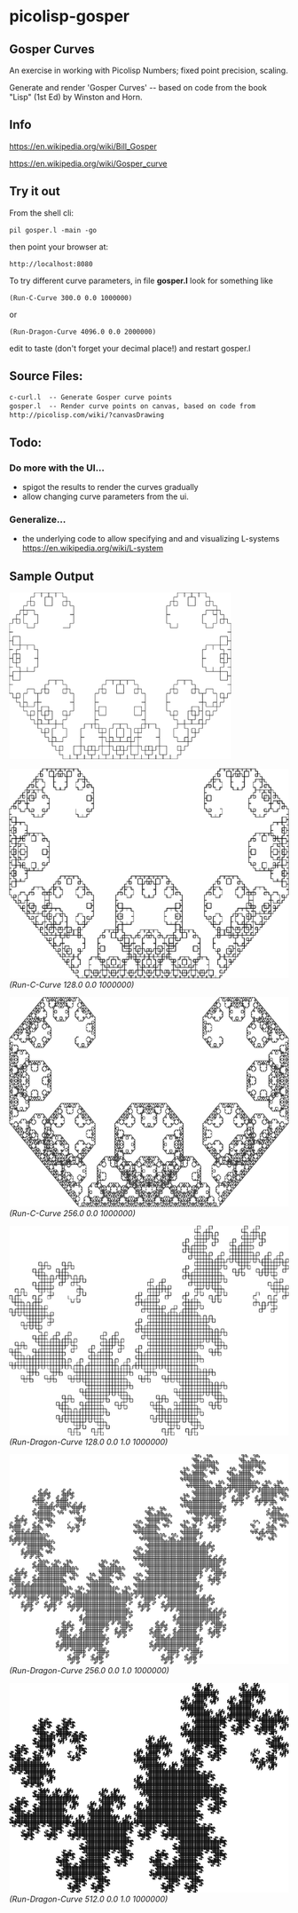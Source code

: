 # picolisp-gosper
## Gosper Curves

An exercise in working with Picolisp Numbers; fixed point precision, scaling.

Generate and render 'Gosper Curves' -- based on code from the book "Lisp" (1st Ed) by Winston and Horn.

## Info

https://en.wikipedia.org/wiki/Bill_Gosper

https://en.wikipedia.org/wiki/Gosper_curve


## Try it out

From the shell cli:
~~~~
pil gosper.l -main -go
~~~~
then point your browser at:
~~~~
http://localhost:8080
~~~~

To try different curve parameters, in file **gosper.l** look for something like
~~~~
(Run-C-Curve 300.0 0.0 1000000)
~~~~
or
~~~~
(Run-Dragon-Curve 4096.0 0.0 2000000)
~~~~

edit to taste (don't forget your decimal place!) and restart gosper.l

## Source Files:
~~~~ 
c-curl.l  -- Generate Gosper curve points
gosper.l  -- Render curve points on canvas, based on code from http://picolisp.com/wiki/?canvasDrawing
~~~~ 

## Todo: 
### Do more with the UI... 
* spigot the results to render the curves gradually
* allow changing curve parameters from the ui.
### Generalize...
* the underlying code to allow specifying and and visualizing L-systems https://en.wikipedia.org/wiki/L-system

## Sample Output

<img src="https://github.com/thinknlive/picolisp-gosper/blob/master/c-1.png" 
     alt="(Run-C-Curve 64.0 0.0 1000000)" 
     width="400" height="300">

![Image](https://github.com/thinknlive/picolisp-gosper/blob/master/c-2.png)
*(Run-C-Curve 128.0 0.0 1000000)*

![Image](https://github.com/thinknlive/picolisp-gosper/blob/master/c-3.png)
*(Run-C-Curve 256.0 0.0 1000000)*

![Image](https://github.com/thinknlive/picolisp-gosper/blob/master/d-1.png) 
*(Run-Dragon-Curve 128.0 0.0 1.0 1000000)*

![Image](https://github.com/thinknlive/picolisp-gosper/blob/master/d-2.png)
*(Run-Dragon-Curve 256.0 0.0 1.0 1000000)*

![Image](https://github.com/thinknlive/picolisp-gosper/blob/master/d-3.png)
*(Run-Dragon-Curve 512.0 0.0 1.0 1000000)*

